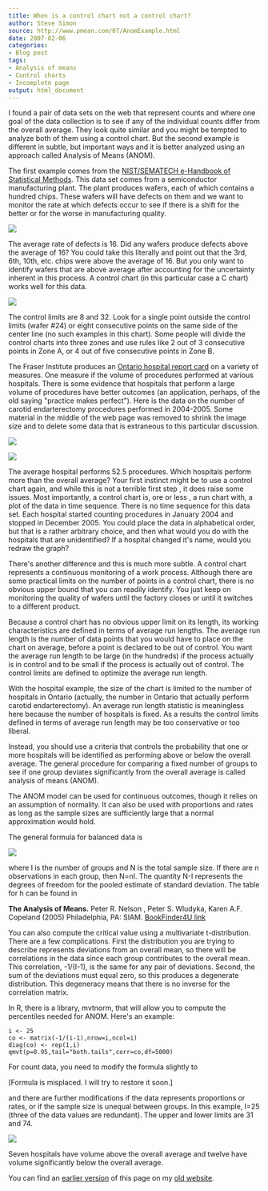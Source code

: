 ```yaml
---
title: When is a control chart not a control chart?
author: Steve Simon
source: http://www.pmean.com/07/AnomExample.html
date: 2007-02-06
categories:
- Blog post
tags:
- Analysis of means
- Control charts
- Incomplete page
output: html_document
---
```


I found a pair of data sets on the web that represent counts and where one goal of the data collection is to see if any of the individual counts differ from the overall average. They look quite similar and you might be tempted to analyze both of them using a control chart. But the second example is different in subtle, but important ways and it is better analyzed using an approach called Analysis of Means (ANOM).

The first example comes from the [NIST/SEMATECH e-Handbook of Statistical Methods][nis1]. This data set comes from a semiconductor manufacturing plant. The plant produces wafers, each of which contains a hundred chips. These wafers will have defects on them and we want to monitor the rate at which defects occur to see if there is a shift for the better or for the worse in manufacturing quality.

![](http://www.pmean.com/new-images/07/AnomExample01.gif)

The average rate of defects is 16. Did any wafers produce defects above the average of 16? You could take this literally and point out that the 3rd, 6th, 10th, etc. chips were above the average of 16. But you only want to identify wafers that are above average after accounting for the uncertainty inherent in this process. A control chart (in this particular case a C chart) works well for this data.

![](http://www.pmean.com/new-images/07/AnomExample02.gif)

The control limits are 8 and 32. Look for a single point outside the control limits (wafer #24) or eight consecutive points on the same side of the center line (no such examples in this chart). Some people will divide the control charts into three zones and use rules like 2 out of 3 consecutive points in Zone A, or 4 out of five consecutive points in Zone B.

The Fraser Institute produces an [Ontario hospital report card][ont1] on a variety of measures. One measure if the volume of procedures performed at various hospitals. There is some evidence that hospitals that perform a large volume of procedures have better outcomes (an application, perhaps, of the old saying "practice makes perfect"). Here is the data on the number of carotid endarterectomy procedures performed in 2004-2005. Some material in the middle of the web page was removed to shrink the image size and to delete some data that is extraneous to this particular discussion.

![](http://www.pmean.com/new-images/07/AnomExample03.gif)

![](http://www.pmean.com/new-images/07/AnomExample04.gif)

The average hospital performs 52.5 procedures. Which hospitals perform more than the overall average? Your first instinct might be to use a control chart again, and while this is not a terrible first step , it does raise some issues. Most importantly, a control chart is, ore or less , a run chart with, a plot of the data in time sequence. There is no time sequence for this data set. Each hospital started counting procedures in January 2004 and stopped in December 2005. You could place the data in alphabetical order, but that is a rather arbitrary choice, and then what would you do with the hospitals that are unidentified? If a hospital changed it's name, would you redraw the graph?

There's another difference and this is much more subtle. A control chart represents a continuous monitoring of a work process. Although there are some practical limits on the number of points in a control chart, there is no obvious upper bound that you can readily identify. You just keep on monitoring the quality of wafers until the factory closes or until it switches to a different product.

Because a control chart has no obvious upper limit on its length, its working characteristics are defined in terms of average run lengths. The average run length is the number of data points that you would have to place on the chart on average, before a point is declared to be out of control. You want the average run length to be large (in the hundreds) if the process actually is in control and to be small if the process is actually out of control. The control limits are defined to optimize the average run length.

With the hospital example, the size of the chart is limited to the number of hospitals in Ontario (actually, the number in Ontario that actually perform carotid endarterectomy). An average run length statistic is meaningless here because the number of hospitals is fixed. As a results the control limits defined in terms of average run length may be too conservative or too liberal.

Instead, you should use a criteria that controls the probability that one or more hospitals will be identified as performing above or below the overall average. The general procedure for comparing a fixed number of groups to see if one group deviates significantly from the overall average is called analysis of means (ANOM).

The ANOM model can be used for continuous outcomes, though it relies on an assumption of normality. It can also be used with proportions and rates as long as the sample sizes are sufficiently large that a normal approximation would hold.

The general formula for balanced data is

![](http://www.pmean.com/new-images/07/AnomExample05.gif)

where I is the number of groups and N is the total sample size. If there are n observations in each group, then N=nI. The quantity N-I represents the degrees of freedom for the pooled estimate of standard deviation. The table for h can be found in
**The Analysis of Means.** Peter R. Nelson , Peter S. Wludyka, Karen A.F. Copeland (2005) Philadelphia, PA: SIAM. [BookFinder4U link][nel1]

You can also compute the critical value using a multivariate t-distribution. There are a few complications. First the distribution you are trying to describe represents deviations from an overall mean, so there will be correlations in the data since each group contributes to the overall mean. This correlation, -1/(I-1), is the same for any pair of deviations. Second, the sum of the deviations must equal zero, so this produces a degenerate distribution. This degeneracy means that there is no inverse for the correlation matrix.

In R, there is a library, mvtnorm, that will allow you to compute the percentiles needed for ANOM. Here's an example:

```{}
i <- 25
co <- matrix(-1/(i-1),nrow=i,ncol=i)
diag(co) <- rep(1,i)
qmvt(p=0.95,tail="both.tails",corr=co,df=5000)
```

For count data, you need to modify the formula slightly to

[Formula is misplaced. I will try to restore it soon.]

and there are further modifications if the data represents proportions or rates, or if the sample size is unequal between groups. In this example, I=25 (three of the data values are redundant). The upper and lower limits are 31 and 74.

![](http://www.pmean.com/new-images/07/AnomExample06.gif)

Seven hospitals have volume above the overall average and twelve have volume significantly below the overall average.

You can find an [earlier version][sim1] of this page on my [old website][sim2].

[sim1]: http://www.pmean.com/07/AnomExample.html
[sim2]: http://www.pmean.com

[nel1]: http://www.bookfinder4u.com/detail/089871592X.html
[nis1]: http://www.itl.nist.gov/div898/handbook/index.htm
[ont1]: http://www.hospitalreportcards.ca/default.asp